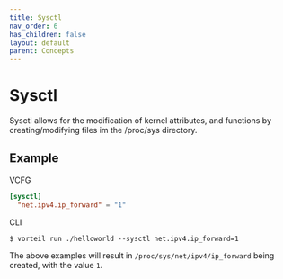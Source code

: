 ```yaml
---
title: Sysctl
nav_order: 6
has_children: false
layout: default
parent: Concepts
---
```


# Sysctl

Sysctl allows for the modification of kernel attributes, and functions by creating/modifying files im the /proc/sys directory.

## Example
VCFG

```toml
[sysctl]
  "net.ipv4.ip_forward" = "1"
```

CLI

```
$ vorteil run ./helloworld --sysctl net.ipv4.ip_forward=1
```

The above examples will result in `/proc/sys/net/ipv4/ip_forward` being created, with the value `1`.